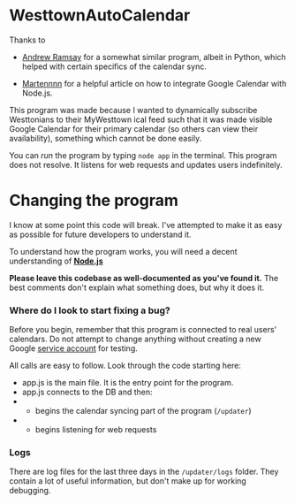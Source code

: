 # WesttownAutoCalendar

Thanks to

- [Andrew Ramsay](https://github.com/andrewramsay/ical_to_gcal_sync/blob/master/ical_to_gcal_sync.py) for a somewhat similar program, albeit in Python, which helped with certain specifics of the calendar sync.

- [Martennnn](https://dev.to/maartennnn/google-calendar-integration-with-nodejs-without-oauth-2-0-5256) for a helpful article on how to integrate Google Calendar with Node.js.

This program was made because I wanted to dynamically subscribe Westtonians to their MyWesttown ical feed such that it was made visible Google Calendar for their primary calendar (so others can view their availability), something which cannot be done easily.

You can _run_ the program by typing `node app` in the terminal. This program does not resolve. It listens for web requests and updates users indefinitely.

# Changing the program

I know at some point this code will break. I've attempted to make it as easy as possible for future developers to understand it.

To understand how the program works, you will need a decent understanding of **[Node.js](https://www.smashingmagazine.com/2019/02/node-api-http-es6-javascript/)**

**Please leave this codebase as well-documented as you've found it.**
The best comments don't explain what something does, but why it does it.

### Where do I look to start fixing a bug?

Before you begin, remember that this program is connected to real users' calendars. Do not attempt to change anything without creating a new Google [service account](https://developers.google.com/identity/protocols/oauth2/service-account) for testing.

All calls are easy to follow. Look through the code starting here:

- app.js is the main file. It is the entry point for the program.
- app.js connects to the DB and then:
- - begins the calendar syncing part of the program (`/updater`)
- - begins listening for web requests

### Logs

There are log files for the last three days in the `/updater/logs` folder.
They contain a lot of useful information, but don't make up for working debugging.
